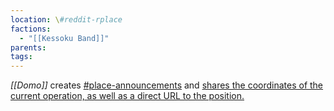 ```yaml
---
location: \#reddit-rplace
factions:
  - "[[Kessoku Band]]"
parents: 
tags: 
---
```

*[[Domo]]* creates [#place-announcements](https://discord.com/channels/1093664259273130084/1131581481903456358) and [shares the coordinates of the current operation, as well as a direct URL to the position.](https://discord.com/channels/1093664259273130084/1131581481903456358/1131582818896592956)
